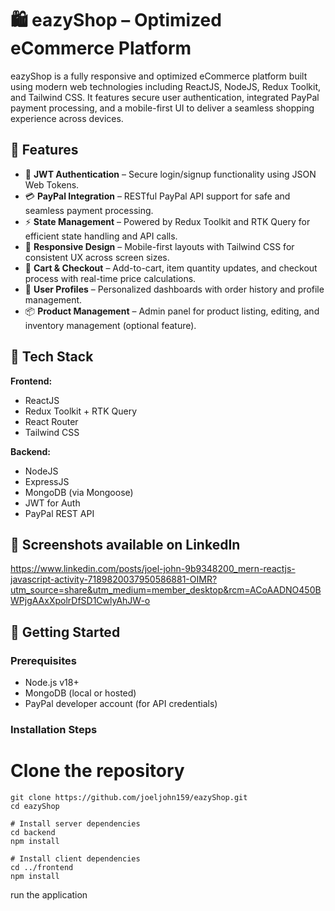 # 🛍️ eazyShop – Optimized eCommerce Platform

eazyShop is a fully responsive and optimized eCommerce platform built using modern web technologies including ReactJS, NodeJS, Redux Toolkit, and Tailwind CSS. It features secure user authentication, integrated PayPal payment processing, and a mobile-first UI to deliver a seamless shopping experience across devices.

## 🚀 Features

- 🔐 **JWT Authentication** – Secure login/signup functionality using JSON Web Tokens.
- 💳 **PayPal Integration** – RESTful PayPal API support for safe and seamless payment processing.
- ⚡ **State Management** – Powered by Redux Toolkit and RTK Query for efficient state handling and API calls.
- 📱 **Responsive Design** – Mobile-first layouts with Tailwind CSS for consistent UX across screen sizes.
- 🛒 **Cart & Checkout** – Add-to-cart, item quantity updates, and checkout process with real-time price calculations.
- 👤 **User Profiles** – Personalized dashboards with order history and profile management.
- 📦 **Product Management** – Admin panel for product listing, editing, and inventory management (optional feature).

## 🧰 Tech Stack

**Frontend:**
- ReactJS
- Redux Toolkit + RTK Query
- React Router
- Tailwind CSS

**Backend:**
- NodeJS
- ExpressJS
- MongoDB (via Mongoose)
- JWT for Auth
- PayPal REST API

## 📸 Screenshots available on LinkedIn

https://www.linkedin.com/posts/joel-john-9b9348200_mern-reactjs-javascript-activity-7189820037950586881-OIMR?utm_source=share&utm_medium=member_desktop&rcm=ACoAADNO450BWPjgAAxXpolrDfSD1CwlyAhJW-o

## 🔧 Getting Started

### Prerequisites

- Node.js v18+
- MongoDB (local or hosted)
- PayPal developer account (for API credentials)

### Installation Steps

# Clone the repository
```
git clone https://github.com/joeljohn159/eazyShop.git
cd eazyShop

# Install server dependencies
cd backend
npm install

# Install client dependencies
cd ../frontend
npm install
```
run the application
